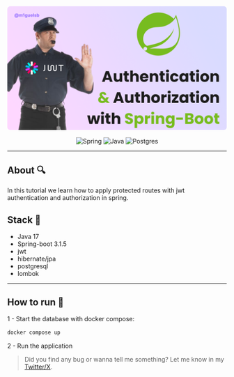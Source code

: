 <p align="center">
  <a href="#">
    <img alt="Article cover" src="./public/spring-auth.png"/>
  </a>
</p>

<p align="center">
  <img alt="Spring" src="https://img.shields.io/badge/spring-%236DB33F.svg?style=for-the-badge&logo=spring&logoColor=white"/>

  <img alt="Java" src="https://img.shields.io/badge/java-orange.svg?style=for-the-badge&logo=openjdk&logoColor=white"/>

  <img alt="Postgres" src="https://img.shields.io/badge/postgres-blue.svg?style=for-the-badge&logo=postgresql&logoColor=white"/>
</p>

---

## About 🔍
In this tutorial we learn how to apply protected routes with jwt authentication and authorization in spring.

## Stack 🔧
- Java 17
- Spring-boot 3.1.5
- jwt
- hibernate/jpa
- postgresql
- lombok

---

## How to run 🏃

1 - Start the database with docker compose:
```bash
docker compose up

```
2 - Run the application

>Did you find any bug or wanna tell me something?
Let me know in my [Twitter/X](https://x.com/m1guelsb).